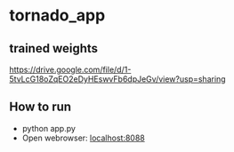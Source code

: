 # tornado_app
## trained weights 
  https://drive.google.com/file/d/1-5tvLcG18oZqEO2eDyHEswvFb6dpJeGv/view?usp=sharing
## How to run
*  python app.py
*  Open webrowser: [localhost:8088](http://localhost:8888/)

